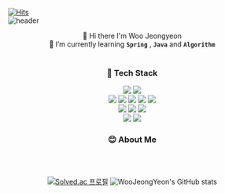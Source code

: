 [![Hits](https://hits.seeyoufarm.com/api/count/incr/badge.svg?url=https%3A%2F%2Fgithub.com%2FWooJeongYeon%2Fhit-counter&count_bg=%232D8FB4&title_bg=%23555555&icon=&icon_color=%23E7E7E7&title=hits&edge_flat=false)](https://hits.seeyoufarm.com)  
![header](https://capsule-render.vercel.app/api?type=waving&color=F95700&height=300&section=header&text=Woo&fontSize=90&fontColor=FFFFFF&fontAlign=80)  

<div align="center">
  👋 Hi there I'm Woo Jeongyeon <br>   
  🌱 I’m currently learning <code><b>Spring</b></code> , <code><b>Java</b></code> and <code><b>Algorithm</b></code>  
  <br><br>  

  <h3>🔧 Tech Stack</h3> 
  <img src="https://img.shields.io/badge/Java-007396?style=flat&logo=Java&logoColor=white"/></a>
  <img src="https://img.shields.io/badge/C++-00599C?style=flat&logo=C%2B%2B&logoColor=white"/></a>
  <br>
  <img src="https://img.shields.io/badge/Spring-6DB33F?style=flat&logo=Spring&logoColor=white"/></a> 
  <img src="https://img.shields.io/badge/Spring Boot-6DB33F?style=flat&logo=Spring Boot&logoColor=white"/></a> 
  <img src="https://img.shields.io/badge/MySQL-4470A1?style=flat&logo=MySQL&logoColor=white"/></a> 
  <img src="https://img.shields.io/badge/Amazon AWS-232F3E?style=fla&logo=Amazon AWS&logoColor=white"/></a>
  <img src="https://img.shields.io/badge/Docker-2496ED?style=fla&logo=Docker&logoColor=white"/></a>
  <br>
  <img src="https://img.shields.io/badge/Vue.js-4FC08D?style=flat&logo=Vue.js&logoColor=white"/></a> 
  <img src="https://img.shields.io/badge/Vuetify-1867C0?style=flat&logo=Vuetify&logoColor=white"/></a>
  <img src="https://img.shields.io/badge/Unity-FFFFFF?style=flat&logo=Unity&logoColor=black"/></a>
  <br>
  <img src="https://img.shields.io/badge/Git-F05032?style=flat&logo=git&logoColor=white"/></a> 
  <img src="https://img.shields.io/badge/Jira Software-0052CC?style=flat&logo=Jira Software&logoColor=white"/></a> 
  
  
  
  <br>
  <h3>😊 About Me</h3>
  
  
  <br><br>   
  
  [![Solved.ac
  프로필](http://mazassumnida.wtf/api/v2/generate_badge?boj=wjygogogo)](https://solved.ac/wjygogogo)
  ![WooJeongYeon's GitHub stats](https://github-readme-stats.vercel.app/api?username=WooJeongYeon&show_icons=true&hide=contribs,prs&cache_seconds=86400&theme=flag-india)
</div>  
